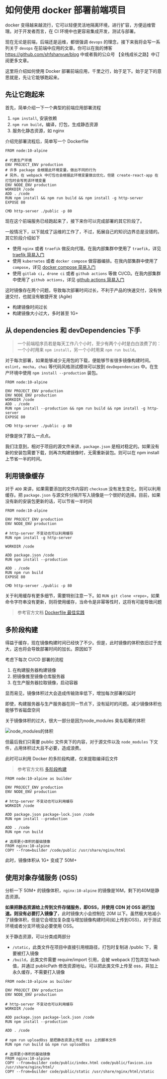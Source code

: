 # 如何使用 docker 部署前端项目

docker 变得越来越流行，它可以轻便灵活地隔离环境，进行扩容，方便运维管理。对于开发者而言，在 CI 环境中也更容易集成开发，测试与部署。

现在无论是前端，后端还是运维，都很强调 `devops` 的理念，接下来我将会写一系列关于 `devops` 在前端中应用的文章。你可以在我的博客 <https://github.com/shfshanyue/blog> 中或者我的公众号 【全栈成长之路】中订阅更多文章。

这里将介绍如何使用 Docker 部署前端应用，千里之行，始于足下。始于足下的意思就是，先让它能够跑起来。

## 先让它跑起来

首先，简单介绍一下一个典型的前端应用部署流程

1. `npm install`, 安装依赖
1. `npm run build`，编译，打包，生成静态资源
1. 服务化静态资源，如 nginx

介绍完部署流程后，简单写一个 Dockerfile

``` docker
FROM node:10-alpine

# 代表生产环境
ENV PROJECT_ENV production
# 许多 package 会根据此环境变量，做出不同的行为
# 另外，在 webpack 中打包也会根据此环境变量做出优化，但是 create-react-app 在打包时会写死该环境变量
ENV NODE_ENV production
WORKDIR /code
ADD . /code
RUN npm install && npm run build && npm install -g http-server
EXPOSE 80

CMD http-server ./public -p 80
```

现在这个前端服务已经跑起来了，接下来你可以完成部署的其它阶段了。

一般情况下，以下就成了运维的工作了，不过，拓展自己的知识边界总是没错的。其它阶段介绍如下

+ 使用 `nginx` 或者 `traefik` 做反向代理。在我内部集群中使用了 `traefik`，详见 [traefik 简易入门](https://github.com/shfshanyue/op-note/blob/master/traefik.md)
+ 使用 `kubernetes` 或者 `docker compose` 做容器编排。在我内部集群中使用了 `compose`，详见 [docker compose 简易入门](https://github.com/shfshanyue/op-note/blob/master/traefik-compose.md)
+ 使用 `gitlab ci`，`drone ci` 或者 `github actions` 等做 CI/CD。在我内部集群中使用了 `github actions`，详见 [github actions 简易入门](https://github.com/shfshanyue/op-note/blob/master/github-action-guide.md)

这时镜像存在两个问题，导致每次部署时间过长，不利于产品的快速交付，没有快速交付，也就没有敏捷开发 (Agile)

+ 构建镜像时间过长
+ 构建镜像大小过大，多时甚至 1G+

## 从 dependencies 和 devDependencies 下手

> 一个前端程序员若是每天工作八个小时，至少有两个小时是白白浪费了的：一个小时用来 `npm install`，另一个小时用来 `npm run build`。

对于每次部署，如果能够减少无用包的下载，便能够节省很多镜像构建时间。`eslint`，`mocha`，`chai` 等代码风格测试模块可以放到 `devDependencies` 中。在生产环境中使用 `npm install --production` 装包。

``` docker
FROM node:10-alpine

ENV PROJECT_ENV production
ENV NODE_ENV production
WORKDIR /code
ADD . /code
RUN npm install --production && npm run build && npm install -g http-server
EXPOSE 80

CMD http-server ./public -p 80
```

好像是快了那么一点点。

我们注意到，相对于项目的源文件来讲，`package.json` 是相对稳定的。如果没有新的安装包需要下载，则再次构建镜像时，无需重新装包。则可以在 npm install 上节省一半的时间。

## 利用镜像缓存

对于 `ADD` 来讲，如果需要添加的文件内容的 `checksum` 没有发生变化，则可以利用缓存。把 `package.json` 与源文件分隔开写入镜像是一个很好的选择。目前，如果没有新的安装包更新的话，可以节省一半时间

``` docker
FROM node:10-alpine

ENV PROJECT_ENV production
ENV NODE_ENV production

# http-server 不变动也可以利用缓存
RUN npm install -g http-server

WORKDIR /code

ADD package.json /code
RUN npm install --production

ADD . /code
RUN npm run build
EXPOSE 80

CMD http-server ./public -p 80
```

关于利用缓存有更多细节，需要特别注意一下。如 `RUN git clone <repo>`，如果命令字符串没有更新，则将使用缓存，当命令是非幂等性时，这将有可能导致问题

> 参考官方文档 [Dockerfile 最佳实践](https://docs.docker.com/develop/develop-images/dockerfile_best-practices/#leverage-build-cache)

## 多阶段构建

得益于缓存，现在镜像构建时间已经快了不少。但是，此时镜像的体积依旧过于庞大，这也将会导致部署时间的加长。原因如下

考虑下每次 CI/CD 部署的流程

1. 在构建服务器构建镜像
1. 把镜像推至镜像仓库服务器
1. 在生产服务器拉取镜像，启动容器

显而易见，镜像体积过大会造成传输效率低下，增加每次部署的延时

即使，构建服务器与生产服务器在同一节点下，没有延时的问题。减少镜像体积也能够节省磁盘空间

关于镜像体积的过大，很大一部分是因为node_modules 臭名昭著的体积

![node_modules的体积](./assets/node_modules.jpg)

但最后我们只需要 public 文件夹下的内容，对于源文件以及 `node_modules` 下文件，占用体积过大且不必要，造成浪费。

此时可以利用 Docker 的多阶段构建，仅来提取编译后文件

> 参考官方文档 [多阶段构建](https://docs.docker.com/develop/develop-images/multistage-build/)

``` docker
FROM node:10-alpine as builder

ENV PROJECT_ENV production
ENV NODE_ENV production

# http-server 不变动也可以利用缓存
WORKDIR /code

ADD package.json package-lock.json /code
RUN npm install --production

ADD . /code
RUN npm run build

# 选择更小体积的基础镜像
FROM nginx:10-alpine
COPY --from=builder /code/public /usr/share/nginx/html
```

此时，镜像体积从 1G+ 变成了 50M+

## 使用对象存储服务 (OSS)

分析一下 50M+ 的镜像体积，`nginx:10-alpine` 的镜像是16M，剩下的40M是静态资源。

**如果把静态资源给上传到文件存储服务，即OSS，并使用 CDN 对 OSS 进行加速。则没有必要打入镜像了**，此时镜像大小会控制在 20M 以下。虽然极大地减小了镜像体积，但是它会增加复杂度与增加镜像构建时间(如上传到OSS)，对于测试环境或者分支环境没必要使用 OSS。

关于静态资源，可以分类成两部分

+ `/static`，此类文件在项目中直接引用根路径，打包时复制进 /public 下，需要被打入镜像
+ `/build`，此类文件需要 require/import 引用，会被 webpack 打包并加 hash 值，并通过 publicPath 修改资源地址。可以把此类文件上传至 oss，并加上永久缓存，不需要打入镜像

``` docker
FROM node:10-alpine as builder

ENV PROJECT_ENV production
ENV NODE_ENV production

# http-server 不变动也可以利用缓存
WORKDIR /code

ADD package.json package-lock.json /code
RUN npm install --production

ADD . /code

# npm run uploadOss 是把静态资源上传至 oss 上的脚本文件
RUN npm run build && npm run uploadOss

# 选择更小体积的基础镜像
FROM nginx:10-alpine
COPY --from=builder code/public/index.html code/public/favicon.ico /usr/share/nginx/html/
COPY --from=builder code/public/static /usr/share/nginx/html/static
```
